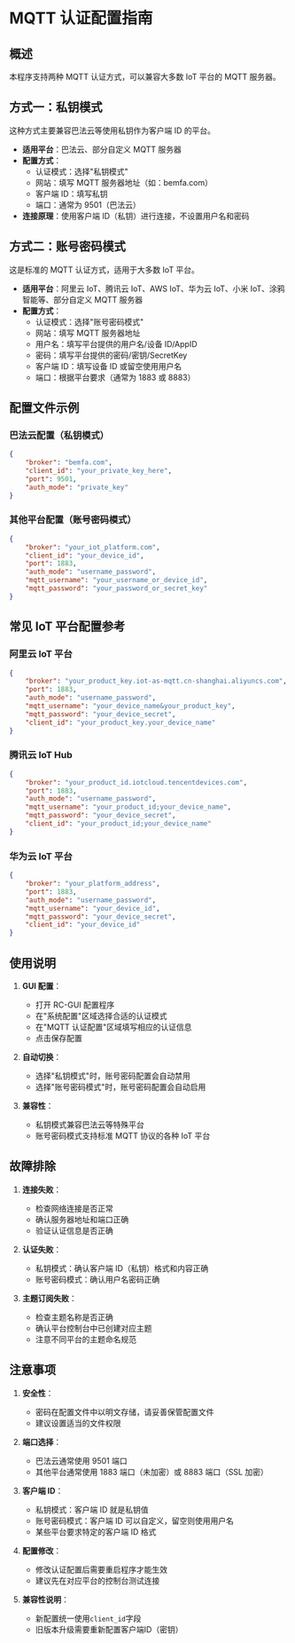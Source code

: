 <!-- @format -->

# MQTT 认证配置指南

## 概述

本程序支持两种 MQTT 认证方式，可以兼容大多数 IoT 平台的 MQTT 服务器。

## 方式一：私钥模式

这种方式主要兼容巴法云等使用私钥作为客户端 ID 的平台。

-   **适用平台**：巴法云、部分自定义 MQTT 服务器
-   **配置方式**：
    -   认证模式：选择"私钥模式"
    -   网站：填写 MQTT 服务器地址（如：bemfa.com）
    -   客户端 ID：填写私钥
    -   端口：通常为 9501（巴法云）
-   **连接原理**：使用客户端 ID（私钥）进行连接，不设置用户名和密码

## 方式二：账号密码模式

这是标准的 MQTT 认证方式，适用于大多数 IoT 平台。

-   **适用平台**：阿里云 IoT、腾讯云 IoT、AWS IoT、华为云 IoT、小米 IoT、涂鸦智能等、部分自定义 MQTT 服务器
-   **配置方式**：
    -   认证模式：选择"账号密码模式"
    -   网站：填写 MQTT 服务器地址
    -   用户名：填写平台提供的用户名/设备 ID/AppID
    -   密码：填写平台提供的密码/密钥/SecretKey
    -   客户端 ID：填写设备 ID 或留空使用用户名
    -   端口：根据平台要求（通常为 1883 或 8883）

## 配置文件示例

### 巴法云配置（私钥模式）

```json
{
	"broker": "bemfa.com",
	"client_id": "your_private_key_here",
	"port": 9501,
	"auth_mode": "private_key"
}
```

### 其他平台配置（账号密码模式）

```json
{
	"broker": "your_iot_platform.com",
	"client_id": "your_device_id",
	"port": 1883,
	"auth_mode": "username_password",
	"mqtt_username": "your_username_or_device_id",
	"mqtt_password": "your_password_or_secret_key"
}
```

## 常见 IoT 平台配置参考

### 阿里云 IoT 平台

```json
{
	"broker": "your_product_key.iot-as-mqtt.cn-shanghai.aliyuncs.com",
	"port": 1883,
	"auth_mode": "username_password",
	"mqtt_username": "your_device_name&your_product_key",
	"mqtt_password": "your_device_secret",
	"client_id": "your_product_key.your_device_name"
}
```

### 腾讯云 IoT Hub

```json
{
	"broker": "your_product_id.iotcloud.tencentdevices.com",
	"port": 1883,
	"auth_mode": "username_password",
	"mqtt_username": "your_product_id;your_device_name",
	"mqtt_password": "your_device_secret",
	"client_id": "your_product_id;your_device_name"
}
```

### 华为云 IoT 平台

```json
{
	"broker": "your_platform_address",
	"port": 1883,
	"auth_mode": "username_password",
	"mqtt_username": "your_device_id",
	"mqtt_password": "your_device_secret",
	"client_id": "your_device_id"
}
```

## 使用说明

1. **GUI 配置**：

    - 打开 RC-GUI 配置程序
    - 在"系统配置"区域选择合适的认证模式
    - 在"MQTT 认证配置"区域填写相应的认证信息
    - 点击保存配置

2. **自动切换**：

    - 选择"私钥模式"时，账号密码配置会自动禁用
    - 选择"账号密码模式"时，账号密码配置会自动启用

3. **兼容性**：
    - 私钥模式兼容巴法云等特殊平台
    - 账号密码模式支持标准 MQTT 协议的各种 IoT 平台

## 故障排除

1. **连接失败**：

    - 检查网络连接是否正常
    - 确认服务器地址和端口正确
    - 验证认证信息是否正确

2. **认证失败**：

    - 私钥模式：确认客户端 ID（私钥）格式和内容正确
    - 账号密码模式：确认用户名密码正确

3. **主题订阅失败**：
    - 检查主题名称是否正确
    - 确认平台控制台中已创建对应主题
    - 注意不同平台的主题命名规范

## 注意事项

1. **安全性**：

    - 密码在配置文件中以明文存储，请妥善保管配置文件
    - 建议设置适当的文件权限

2. **端口选择**：

    - 巴法云通常使用 9501 端口
    - 其他平台通常使用 1883 端口（未加密）或 8883 端口（SSL 加密）

3. **客户端 ID**：

    - 私钥模式：客户端 ID 就是私钥值
    - 账号密码模式：客户端 ID 可以自定义，留空则使用用户名
    - 某些平台要求特定的客户端 ID 格式

4. **配置修改**：

    - 修改认证配置后需要重启程序才能生效
    - 建议先在对应平台的控制台测试连接

5. **兼容性说明**：
    - 新配置统一使用`client_id`字段
    - 旧版本升级需要重新配置客户端ID（密钥）
